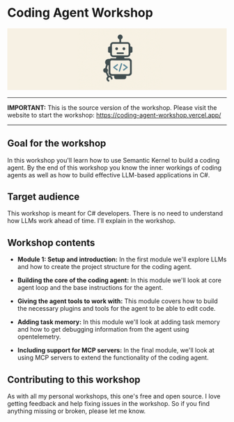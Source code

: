# Coding Agent Workshop

![Logo](./src/assets/coding-agent-banner.png)

------

**IMPORTANT:** This is the source version of the workshop. Please visit the
website to start the workshop: https://coding-agent-workshop.vercel.app/

------

## Goal for the workshop

In this workshop you'll learn how to use Semantic Kernel to build a coding
agent. By the end of this workshop you know the inner workings of coding agents
as well as how to build effective LLM-based applications in C#.

## Target audience

This workshop is meant for C# developers. There is no need to understand 
how LLMs work ahead of time. I'll explain in the workshop.

## Workshop contents

- **Module 1: Setup and introduction:** In the first module we'll explore LLMs
  and how to create the project structure for the coding agent.

- **Building the core of the coding agent:** In this module we'll look at
  core agent loop and the base instructions for the agent.

- **Giving the agent tools to work with:** This module covers how to build the
  necessary plugins and tools for the agent to be able to edit code.

- **Adding task memory:** In this module we'll look at adding task memory and
  how to get debugging information from the agent using opentelemetry.

- **Including support for MCP servers:** In the final module, we'll look at
  using MCP servers to extend the functionality of the coding agent.

## Contributing to this workshop

As with all my personal workshops, this one's free and open source. I love
getting feedback and help fixing issues in the workshop. So if you find anything
missing or broken, please let me know.